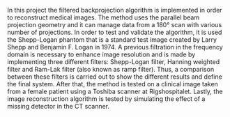 In this project the filtered backprojection algorithm is implemented in order to reconstruct
medical images. The method uses the parallel beam projection geometry and it can
manage data from a 180° scan with various number of projections. In order to test and
validate the algorithm, it is used the Shepp-Logan phantom that is a standard test image
created by Larry Shepp and Benjamin F. Logan in 1974. A previous filtration in the
frequency domain is necessary to enhance image resolution and is made by implementing
three different filters: Shepp-Logan filter, Hanning weighted filter and Ram-Lak filter
(also known as ramp filter). Thus, a comparison between these filters is carried out to
show the different results and define the final system. After that, the method is tested on
a clinical image taken from a female patient using a Toshiba scanner at Rigshospitalet.
Lastly, the image reconstruction algorithm is tested by simulating the effect of a missing
detector in the CT scanner.
